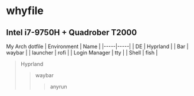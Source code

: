 # whyfile
## Intel i7-9750H + Quadrober T2000
My Arch dotfile
| Environment | Name |
|-----|-----|
| DE | Hyprland | 
| Bar | waybar |
| launcher | rofi |
| Login Manager | tty |
| Shell | fish |

>Hyprland
>>waybar
>>>anyrun